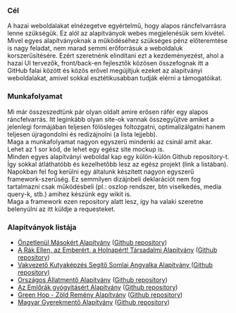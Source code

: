 <h3>Cél</h3>
<p>A hazai weboldalakat elnézegetve egyértelmű, hogy alapos ráncfelvarrásra lenne szükségük. Ez alól az alapítványok webes megjelenésük sem kivétel. Mivel egyes alapítványoknak a működéséhez szükséges pénz előteremtése is nagy feladat, nem marad semmi erőforrásuk a weboldaluk korszerűsítésére. Ezért szeretnénk elindítani ezt a kezdeményezést, ahol a hazai UI tervezők, front/back-en fejlesztők közösen összefognak itt a GitHub falai között és közös erővel megújítjuk ezeket az alapítványi weboldalakat, amivel sokkal esztétikusabban tudják elérni a támogatóikat.</p>

<h3>Munkafolyamat</h3>
<p>Mi már összeszedtünk pár olyan oldalt amire erősen ráfér egy alapos ráncfelvarrás. Itt leginkább olyan site-ok vannak összegyűjtve amiket a jelenlegi formájában teljesen fölösleges foltozgatni, optimalizálgatni hanem teljesen újragondolni és redizájnolni (a lista lejjebb).
<br>Maga a munkafolyamat nagyon egyszerü mindenki az csinál amit akar. Lehet az 1 sor kód, de lehet egy egész site mockup is.
<br>Minden egyes alapítványi weboldal kap egy külön-külön Github repository-t. Így sokkal átláthatóbb és kezelhetőbb lesz az egész projekt (link a listában).
<br>Napokban fel fog kerülni egy általunk készített nagyon egyszerű framework-szerűség. Ez semmilyen dizájnbeli deklarációt nem fog tartalmazni csak működésbeli (pl.: oszlop rendszer, btn viselkedés, media query-k, stb.) amihez készünk egy wikit is.
<br>Maga a framework ezen repository alatt lesz, így ha valaki szeretne belenyúlni az itt küldje a requesteket. 
</p>
<h3>Alapítványok listája</h3>
<ul>
	<li><a href="http://www.onzetlenul.hu/" target="_blank">Önzetlenül Másokért Alapítvány</a> (<a href="https://github.com/DiversyOS/onzetlenul_alapitvany">Github repository</a>)</li>
	<li><a href="http://www.rakellen.hu/" target="_blank">A Rák Ellen, az Emberért, a Holnapért! Társadalmi Alapítvány</a> (<a href="https://github.com/DiversyOS/rakellen-alapitvany">Github repository</a>)</li>
	<li><a href="http://vakvezetokutya.internettudakozo.hu/" target="_blank">Vakvezető Kutyaképzés Segítő Somlai Angyalka Alapítvány </a> (<a href="https://github.com/DiversyOS/vakvezeto-alapitvany">Github repository</a>)</li>
	<li><a href="http://www.allatmento.eu/" target="_blank">Országos Állatmentő Alapítvány</a> (<a href="https://github.com/DiversyOS/allatmento-alapitvany">Github repository</a>)</li>
	<li><a href="http://www.emlorakalapitvany.eoldal.hu/" target="_blank">Az Emlőrák gyógyításért Alapítvány</a> (<a href=https://github.com/DiversyOS/emlorak-alapitvany">Github repository</a>)</li>
	<li><a href="http://www.world-green-hope.com/" target="_blank">Green Hop - Zöld Remény Alapítvány</a> (<a href=https://github.com/DiversyOS/greehop-alapitvany">Github repository</a>)</li>
	<li><a href="http://www.mgya.org/" target="_blank">Magyar Gyerekmentő Alapítvány</a> (<a href=https://github.com/DiversyOS/gyerekmento-alapitvany">Github repository</a>)</li>
</ul>
